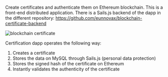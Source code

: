 Create certificates and authenticate them on Ethereum blockchain.
This is a front-end distributed application. There is a Sails.js backend of the dapp in the different repository:
https://github.com/eunnovax/blockchain-certificate-backend

![blockchain certificate](https://i.ibb.co/jzJ6SqP/blockchain-certificate2.jpg)

Certification dapp operates the following way:
1. Creates a certificate
2. Stores the data on MySQL through Sails.js (personal data protection)
3. Stores the signed hash of the certificate on Ethereum
4. Instantly validates the authenticity of the certificate  
